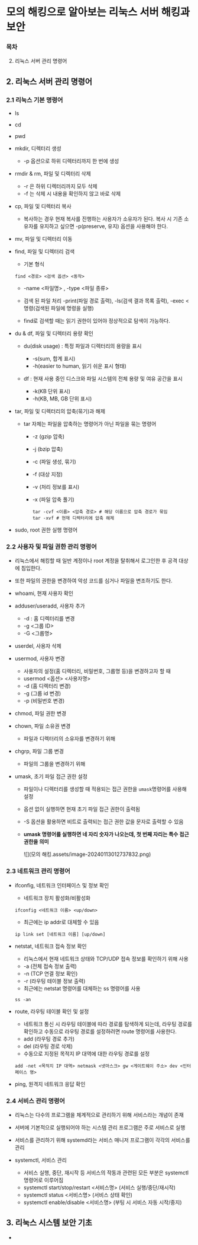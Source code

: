 # 모의 해킹으로 알아보는 리눅스 서버 해킹과 보안

### 목차

2. 리눅스 서버 관리 명령어

## 2. 리눅스 서버 관리 명령어

### 2.1 리눅스 기본 명령어

- ls

- cd

- pwd

- mkdir, 디렉터리 생성

  - -p 옵션으로 하위 디렉터리까지 한 번에 생성

- rmdir & rm, 파일 및 디렉터리 삭제

  - -r 은 하위 디렉터리까지 모두 삭제
  - -f 는 삭제 시 내용을 확인하지 않고 바로 삭제

- cp, 파일 및 디렉터리 복사

  - 복사하는 경우 현재 복사를 진행하는 사용자가 소유자가 된다. 복사 시 기존 소유자를 유지하고 싶으면 -p(preserve, 유지) 옵션을 사용해야 한다.

- mv, 파일 및 디렉터리 이동

- find, 파일 및 디렉터리 검색

  - 기본 형식

  ```
  find <경로> <검색 옵션> <동작>
  ```

  - -name <파일명> , -type <파일 종류>
  - 검색 된 파일 처리 -print(파일 경로 출력), -ls(검색 결과 목록 출력), -exec <명령(검색된 파일에 명령을 실행)
  
  - find로 검색할 때는 읽기 권한이 있어야 정상적으로 탐색이 가능하다.

- du & df, 파일 및 디렉터리 용량 확인

  - du(disk usage) : 특정 파일과 디렉터리의 용량을 표시
    - -s(sum, 합계 표시)
    - -h(easier to human, 읽기 쉬운 표시 형태)

  - df : 현재 사용 중인 디스크와 파일 시스템의 전체 용량 및 여유 공간을 표시
    - -k(KB 단위 표시)
    - -h(KB, MB, GB 단위 표시)

- tar, 파일 및 디렉터리의 압축(묶기)과 해제

  - tar 자체는 파일을 압축하는 명령어가 아닌 파일을 묶는 명령어

    - -z (gzip 압축)

    - -j (bzip 압축)

    - -c (파일 생성, 묶기)

    - -f (대상 지정)

    - -v (처리 정보를 표시)

    - -x (파일 압축 풀기)

      ```
      tar -cvf <이름> <압축 경로> # 해당 이름으로 압축 경로가 묶임
      tar -xvf # 현재 디렉터리에 압축 해제
      ```

- sudo, root 권한 실행 명령어

### 2.2 사용자 및 파일 권한 관리 명령어

- 리눅스에서 해킹할 때 일반 계정이나 root 계정을 탈취해서 로그인한 후 공격 대상에 침입한다.
- 또한 파일의 권한을 변경하여 악성 코드를 심거나 파일을 변조하기도 한다.

- whoami, 현재 사용자 확인

- adduser/useradd, 사용자 추가

  - -d : 홈 디렉터리를 변경
  - -g <그룹 ID>
  - -G <그룹명>

- userdel, 사용자 삭제

- usermod, 사용자 변경

  - 사용자의 설정(홈 디렉터리, 비밀번호, 그룹명 등)을 변경하고자 할 때
  - usermod <옵션> <사용자명>
  - -d (홈 디렉터리 변경)
  - -g (그룹 id 변경)
  - -p (비밀번호 변경)

- chmod, 파일 권한 변경

- chown, 파일 소유권 변경

  - 파일과 디렉터리의 소유자를 변경하기 위해

- chgrp, 파일 그룹 변경

  - 파일의 그룹을 변경하기 위해

- umask, 초기 파일 접근 권한 설정

  - 파일이나 디렉터리를 생성할 때 적용되는 접근 권한을 `umask`명령어를 사용해 설정

  - 옵션 없이 실행하면 현재 초기 파일 접근 권한이 출력됨

  - -S 옵션을 활용하면 비트로 출력되는 접근 권한 값을 문자로 출력할 수 있음

  - **umask 명령어를 실행하면 네 자리 숫자가 나오는데, 첫 번째 자리는 특수 접근 권한을 의미**

    ![](모의 해킹.assets/image-20240113012737832.png)

### 2.3 네트워크 관리 명령어

- ifconfig, 네트워크 인터페이스 및 정보 확인

  - 네트워크 장치 활성화/비활성화

  ```
  ifconfig <네트워크 이름> <up/down>
  ```

  - 최근에는 ip addr로 대체할 수 있음

  ```
  ip link set [네트워크 이름] [up/down]
  ```

- netstat, 네트워크 접속 정보 확인

  - 리눅스에서 현재 네트워크 상태와 TCP/UDP 접속 정보를 확인하기 위해 사용
  - -a (전체 접속 정보 출력)
  - -n (TCP 연결 정보 확인)
  - -r (라우팅 테이블 정보 출력)
  - 최근에는 netstat 명령어를 대체하는 ss 명령어를 사용

  ```
  ss -an
  ```

- route, 라우팅 테이블 확인 및 설정

  - 네트워크 통신 시 라우팅 테이블에 따라 경로를 탐색하게 되는데, 라우팅 경로를 확인하고 수동으로 라우팅 경로를 설정하려면 route 명령어를 사용한다.
  - add (라우팅 경로 추가)
  - del (라우팅 경로 삭제)
  - 수동으로 지정된 목적지 IP 대역에 대한 라우팅 경로를 설정

  ```
  add -net <목적지 IP 대역> netmask <넷마스크> gw <게이트웨이 주소> dev <인터페이스 명>
  ```

- ping, 원격지 네트워크 응답 확인

### 2.4 서비스 관리 명령어

- 리눅스는 다수의 프로그램을 체계적으로 관리하기 위해 서비스라는 개념이 존재

- 서버에 기본적으로 실행되어야 하는 시스템 관리 프로그램은 주로 서비스로 실행

- 서비스를 관리하기 위해 systemd라는 서비스 매니저 프로그램이 각각의 서비스를 관리

  

- systemctl, 서비스 관리

  - 서비스 실행, 중단, 재시작 등 서비스의 작동과 관련된 모든 부분은 systemctl 명령어로 이루어짐
  - systemctl start/stop/restart <서비스명> (서비스 실행/중단/재시작)
  - systemctl status <서비스명> (서비스 상태 확인)
  - systemctl enable/disable <서비스명> (부팅 시 서비스 자동 시작/중지)

## 3. 리눅스 시스템 보안 기초

- 

